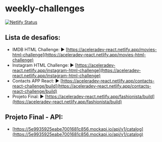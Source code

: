 # weekly-challenges
[![Netlify Status](https://api.netlify.com/api/v1/badges/3a784a06-fe00-420a-bcf1-8f6f44fe945c/deploy-status)](https://app.netlify.com/sites/aceleradev-react/deploys)

## Lista de desafios:

* IMDB HTML Challenge: ▶️ [https://aceleradev-react.netlify.app/movies-html-challenge](https://aceleradev-react.netlify.app/movies-html-challenge)
* Instagram HTML Challenge: ▶️ [https://aceleradev-react.netlify.app/instagram-html-challenge](https://aceleradev-react.netlify.app/instagram-html-challenge)
* Contacts APP React: ▶️ [https://aceleradev-react.netlify.app/contacts-react-challenge/build](https://aceleradev-react.netlify.app/contacts-react-challenge/build)
* Projeto Final: ▶️ [https://aceleradev-react.netlify.app/fashionista/build](https://aceleradev-react.netlify.app/fashionista/build)

## Projeto Final - API:

* [https://5e9935925eabe7001681c856.mockapi.io/api/v1/catalog](https://5e9935925eabe7001681c856.mockapi.io/api/v1/catalog)
